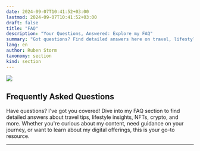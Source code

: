```yaml
---
date: 2024-09-07T10:41:52+03:00
lastmod: 2024-09-07T10:41:52+03:00
draft: false
title: "FAQ"
description: "Your Questions, Answered: Explore my FAQ"
summary: "Got questions? Find detailed answers here on travel, lifestyle, NFTs, crypto, and more—your go-to resource for all things related to my content and journey."
lang: en
author: Ruben Storm
taxonomy: section
kind: section
---
```

![][HeaderImage]

## Frequently Asked Questions

Have questions? I've got you covered! Dive into my FAQ section to find detailed answers about travel tips, lifestyle insights, NFTs, crypto, and more. Whether you're curious about my content, need guidance on your journey, or want to learn about my digital offerings, this is your go-to resource.

---



[HeaderImage]: /images/header-faq.webp